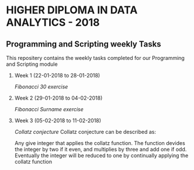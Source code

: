 # HIGHER DIPLOMA IN DATA ANALYTICS - 2018

## **Programming and Scripting weekly Tasks**

This repositery contains the weekly tasks completed for our Programming and Scripting module

1. Week 1 (22-01-2018 to 28-01-2018)

   *Fibonacci 30 exercise*

1. Week 2 (29-01-2018 to 04-02-2018)

   *Fibonacci Surname exercise*
   
1. Week 3 (05-02-2018 to 11-02-2018)
   
   *Collatz conjecture*
   Collatz conjecture can be described as: 
   
   Any give integer that applies the collatz function. The function devides the integer by two if it even, and multiplies by three and add one if odd. Eventually the integer will be reduced to one by continually applying the collatz function
